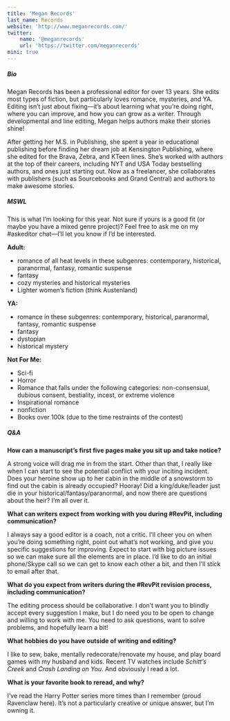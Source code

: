 ```yaml
---
title: 'Megan Records'
last_name: Records
website: 'http://www.meganrecords.com/'
twitter:
    name: '@meganrecords'
    url: 'https://twitter.com/meganrecords'
mini: true
---
```


##### Bio

Megan Records has been a professional editor for over 13 years. She edits most types of fiction, but particularly loves romance, mysteries, and YA. Editing isn’t just about fixing—it’s about learning what you’re doing right, where you can improve, and how you can grow as a writer. Through developmental and line editing, Megan helps authors make their stories shine!

After getting her M.S. in Publishing, she spent a year in educational publishing before finding her dream job at Kensington Publishing, where she edited for the Brava, Zebra, and KTeen lines. She’s worked with authors at the top of their careers, including NYT and USA Today bestselling authors, and ones just starting out. Now as a freelancer, she collaborates with publishers (such as Sourcebooks and Grand Central) and authors to make awesome stories.  

##### MSWL

This is what I’m looking for this year. Not sure if yours is a good fit (or maybe you have a mixed genre project)? Feel free to ask me on my #askeditor chat—I’ll let you know if I’d be interested. 

**Adult:**  
 * romance of all heat levels in these subgenres: contemporary, historical, paranormal, fantasy,  romantic suspense
 * fantasy
 * cozy mysteries and historical mysteries  
 * Lighter women’s fiction (think Austenland) 

**YA:**
 * romance in these subgenres: contemporary, historical, paranormal, fantasy,  romantic suspense 
 * fantasy 
 * dystopian
 * historical mystery

**Not For Me:**
 * Sci-fi
 * Horror
 * Romance that falls under the following categories: non-consensual, dubious consent, bestiality, incest, or extreme violence
 * Inspirational romance
 * nonfiction
 * Books over 100k (due to the time restraints of the contest)

##### Q&A

**How can a manuscript’s first five pages make you sit up and take notice?**

A strong voice will drag me in from the start. Other than that, I really like when I can start to see the potential conflict with your inciting incident. Does your heroine show up to her cabin in the middle of a snowstorm to find out the cabin is already occupied? Hooray! Did a king/duke/leader just die in your historical/fantasy/paranormal, and now there are questions about the heir? I’m all over it. 

**What can writers expect from working with you during #RevPit, including communication?**

I always say a good editor is a coach, not a critic. I’ll cheer you on when you’re doing something right, point out what’s not working, and give you specific suggestions for improving.  Expect to start with big picture issues so we can make sure all the elements are in place. I’d like to do an initial phone/Skype call so we can get to know each other a bit, and then I’ll stick to email after that. 

**What do you expect from writers during the #RevPit revision process, including communication?**

The editing process should be collaborative. I don’t want you to blindly accept every suggestion I make, but I do need you to be open to change and willing to work with me. You need to ask questions, want to solve problems, and hopefully learn a bit!
 
**What hobbies do you have outside of writing and editing?**

I like to sew, bake, mentally redecorate/renovate my house, and play board games with my husband and kids. Recent TV watches include _Schitt’s Creek_ and _Crash Landing on You_. And obviously I read a lot. 

**What is your favorite book to reread, and why?**

I’ve read the Harry Potter series more times than I remember (proud Ravenclaw here). It’s not a particularly creative or unique answer, but I’m owning it.